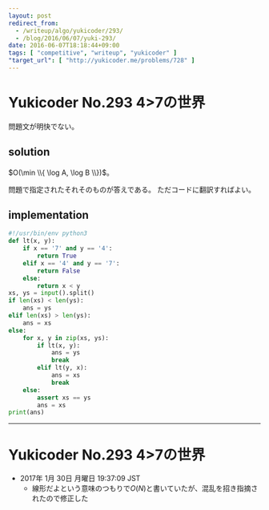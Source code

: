 ```yaml
---
layout: post
redirect_from:
  - /writeup/algo/yukicoder/293/
  - /blog/2016/06/07/yuki-293/
date: 2016-06-07T18:18:44+09:00
tags: [ "competitive", "writeup", "yukicoder" ]
"target_url": [ "http://yukicoder.me/problems/728" ]
---
```


# Yukicoder No.293 4>7の世界

問題文が明快でない。

## solution

$O(\min \\{ \log A, \log B \\})$。

問題で指定されたそれそのものが答えである。
ただコードに翻訳すればよい。

## implementation

``` python
#!/usr/bin/env python3
def lt(x, y):
    if x == '7' and y == '4':
        return True
    elif x == '4' and y == '7':
        return False
    else:
        return x < y
xs, ys = input().split()
if len(xs) < len(ys):
    ans = ys
elif len(xs) > len(ys):
    ans = xs
else:
    for x, y in zip(xs, ys):
        if lt(x, y):
            ans = ys
            break
        elif lt(y, x):
            ans = xs
            break
    else:
        assert xs == ys
        ans = xs
print(ans)
```

---

# Yukicoder No.293 4>7の世界

-   2017年  1月 30日 月曜日 19:37:09 JST
    -   線形だよという意味のつもりで$O(N)$と書いていたが、混乱を招き指摘されたので修正した
